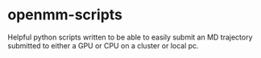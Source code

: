 # openmm-scripts
Helpful python scripts written to be able to easily submit an MD trajectory submitted to either a GPU or CPU on a cluster or local pc.
